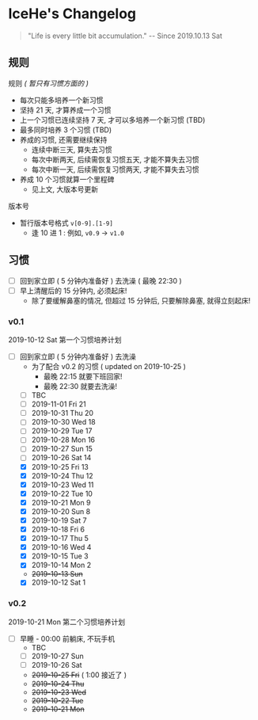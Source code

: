 # IceHe's Changelog

> "Life is every little bit accumulation." -- Since 2019.10.13 Sat

## 规则

规则 _( 暂只有习惯方面的 )_

- 每次只能多培养一个新习惯
- 坚持 21 天, 才算养成一个习惯
- 上一个习惯已连续坚持 7 天, 才可以多培养一个新习惯 (TBD)
- 最多同时培养 3 个习惯 (TBD)
- 养成的习惯, 还需要继续保持
    - 连续中断三天, 算失去习惯
    - 每次中断两天, 后续需恢复习惯五天, 才能不算失去习惯
    - 每次中断一天, 后续需恢复习惯两天, 才能不算失去习惯
- 养成 10 个习惯就算一个里程碑
    - 见上文, 大版本号更新

版本号

- 暂行版本号格式 `v[0-9].[1-9]`
    - 逢 10 进 1 : 例如, `v0.9` → `v1.0`

## 习惯

- [ ] 回到家立即 ( 5 分钟内准备好 ) 去洗澡 ( 最晚 22:30 )
- [ ] 早上清醒后的 15 分钟内, 必须起床!
    - 除了要缓解鼻塞的情况, 但超过 15 分钟后, 只要解除鼻塞, 就得立刻起床!

### v0.1

2019-10-12 Sat 第一个习惯培养计划

- [ ] 回到家立即 ( 5 分钟内准备好 ) 去洗澡
    - 为了配合 v0.2 的习惯 ( updated on 2019-10-25 )
        - 最晚 22:15 就要下班回家!
        - 最晚 22:30 就要去洗澡!
    - [ ] TBC
    - [ ] 2019-11-01 Fri 21
    - [ ] 2019-10-31 Thu 20
    - [ ] 2019-10-30 Wed 18
    - [ ] 2019-10-29 Tue 17
    - [ ] 2019-10-28 Mon 16
    - [ ] 2019-10-27 Sun 15
    - [ ] 2019-10-26 Sat 14
    - [x] 2019-10-25 Fri 13
    - [x] 2019-10-24 Thu 12
    - [x] 2019-10-23 Wed 11
    - [x] 2019-10-22 Tue 10
    - [x] 2019-10-21 Mon 9
    - [x] 2019-10-20 Sun 8
    - [x] 2019-10-19 Sat 7
    - [x] 2019-10-18 Fri 6
    - [x] 2019-10-17 Thu 5
    - [x] 2019-10-16 Wed 4
    - [x] 2019-10-15 Tue 3
    - [x] 2019-10-14 Mon 2
    - ~~2019-10-13 Sun~~
    - [x] 2019-10-12 Sat 1

### v0.2

2019-10-21 Mon 第二个习惯培养计划

- [ ] 早睡 - 00:00 前躺床, 不玩手机
    - TBC
    - [ ] 2019-10-27 Sun
    - [ ] 2019-10-26 Sat
    - ~~2019-10-25 Fri~~ ( 1:00 接近了 )
    - ~~2019-10-24 Thu~~
    - ~~2019-10-23 Wed~~
    - ~~2019-10-22 Tue~~
    - ~~2019-10-21 Mon~~
